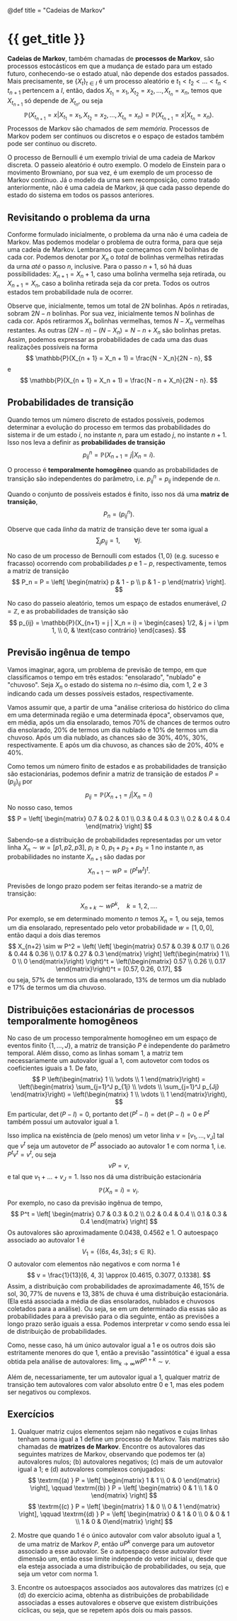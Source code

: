 @def title = "Cadeias de Markov"

# {{ get_title }}

**Cadeias de Markov**, também chamadas de **processos de Markov**, são processos estocásticos em que a mudança de estado para um estado futuro, conhecendo-se o estado atual, não depende dos estados passados. Mais precisamente, se $\{X_t\}_{t\in I}$ é um processo aleatório e $t_1 < t_2 < \ldots < t_n < t_{n+1}$ pertencem a $I$, então, dados $X_{t_1} = x_1, X_{t_2} = x_2, \ldots, X_{t_n} = x_n$, temos que $X_{t_{n+1}}$ só depende de $X_{t_n}$, ou seja
$$
\mathbb{P}(X_{t_{n+1}} = x | X_{t_1} = x_1, X_{t_2} = x_2, \ldots, X_{t_n} = x_n) = \mathbb{P}(X_{t_{n+1}} = x | X_{t_n} = x_n).
$$
Processos de Markov são chamados de *sem memória*. Processos de Markov podem ser contínuos ou discretos e o espaço de estados também pode ser contínuo ou discreto.

O processo de Bernoulli é um exemplo trivial de uma cadeia de Markov discreta. O passeio aleatório é outro exemplo. O modelo de Einstein para o movimento Browniano, por sua vez, é um exemplo de um processo de Markov contínuo. Já o modelo da urna sem recomposição, como tratado anteriormente, não é uma cadeia de Markov, já que cada passo depende do estado do sistema em todos os passos anteriores.

## Revisitando o problema da urna

Conforme formulado inicialmente, o problema da urna não é uma cadeia de Markov. Mas podemos modelar o problema de outra forma, para que seja uma cadeia de Markov. Lembramos que começamos com $N$ bolinhas de cada cor. Podemos denotar por $X_n$ o *total* de bolinhas vermelhas retiradas da urna *até* o passo $n$, inclusive. Para o passo $n + 1$, só há duas possibilidades: $X_{n + 1} = X_n + 1$, caso uma bolinha vermelha seja retirada, ou $X_{n + 1} = X_n$, caso a bolinha retirada seja da cor preta. Todos os outros estados tem probabilidade nula de ocorrer.

Observe que, inicialmente, temos um total de $2N$ bolinhas. Após $n$ retiradas, sobram $2N - n$ bolinhas. Por sua vez, inicialmente temos $N$ bolinhas de cada cor. Após retirarmos $X_n$ bolinhas vermelhas, temos $N - X_n$ vermelhas restantes. As outras $(2N - n) - (N - X_n) = N - n + X_n$ são bolinhas pretas. Assim, podemos expressar as probabilidades de cada uma das duas realizações possíveis na forma
$$
\mathbb{P}(X_{n + 1} = X_n + 1) = \frac{N - X_n}{2N - n},
$$
e
$$
\mathbb{P}(X_{n + 1} = X_n + 1) = \frac{N - n + X_n}{2N - n}.
$$

## Probabilidades de transição 

Quando temos um número discreto de estados possíveis, podemos determinar a evolução do processo em termos das probabilidades do sistema ir de um estado $i$, no instante $n$, para um estado $j$, no instante $n+1$. Isso nos leva a definir as **probabilidades de transição**
$$
  p_{ij}^n = \mathbb{P}(X_{n+1} = j | X_n = i).
$$

O processo é **temporalmente homogêneo** quando as probabilidades de transição são independentes do parâmetro, i.e. $p_{ij}^n = p_{ij}$ independe de $n$.

Quando o conjunto de possíveis estados é finito, isso nos dá uma **matriz de transição**,
$$
P_n = (p_{ij}^n).
$$

Observe que cada *linha* da matriz de transição deve ter soma igual a
$$
\sum_j p_{ij} = 1, \qquad \forall j.
$$

No caso de um processo de Bernoulli com estados $\{1, 0\}$ (e.g. sucesso e fracasso) ocorrendo com probabilidades $p$ e $1 - p$, respectivamente, temos a matriz de transição
$$
P_n = P = \left[ \begin{matrix} p & 1 - p \\ p & 1 - p \end{matrix} \right].
$$

No caso do passeio aleatório, temos um espaço de estados enumerável, $\Omega = \mathbb{Z}$, e as probabilidades de transição são
$$
p_{ij} = \mathbb{P}(X_{n+1} = j | X_n = i) = \begin{cases} 1/2, & j = i \pm 1, \\ 0, & \text{caso contrário} \end{cases}.
$$

## Previsão ingênua de tempo

Vamos imaginar, agora, um problema de previsão de tempo, em que classificamos o tempo em três estados: "ensolarado", "nublado" e "chuvoso". Seja $X_n$ o estado do sistema no $n$-ésimo dia, com $1$, $2$ e $3$ indicando cada um desses possíveis estados, respectivamente.

Vamos assumir que, a partir de uma "análise criteriosa do histórico do clima em uma determinada região e uma determinada época", observamos que, em média, após um dia ensolarado, temos 70% de chances de termos outro dia ensolarado, 20% de termos um dia nublado e 10% de termos um dia chuvoso. Após um dia nublado, as chances são de 30%, 40%, 30%, respectivamente. E após um dia chuvoso, as chances são de 20%, 40% e 40%.

Como temos um número finito de estados e as probabilidades de transição são estacionárias, podemos definir a matriz de transição de estados $P = (p_{ij})_{ij}$ por
$$
p_{ij} = \mathbb{P}(X_{n+1} = j | X_n = i)
$$
No nosso caso, temos
$$
P = \left[ \begin{matrix} 0.7 & 0.2 & 0.1 \\ 0.3 & 0.4 & 0.3 \\ 0.2 & 0.4 & 0.4 \end{matrix} \right]
$$

Sabendo-se a distribuição de probabilidades representadas por um vetor linha $X_n \sim w = [p1, p2, p3]$, $p_i \geq 0$, $p_1 + p_2 + p_3 = 1$ no instante $n$, as probabilidades no instante $X_{n + 1}$ são dadas por
$$
X_{n + 1} \sim w P = ( P^t w^t)^t.
$$

Previsões de longo prazo podem ser feitas iterando-se a matriz de transição:
$$
X_{n+k} \sim wP^k, \quad k = 1, 2, \ldots.
$$
Por exemplo, se em determinado momento $n$ temos $X_n = 1$, ou seja, temos um dia ensolarado, representado pelo vetor probabilidade $w = [1, 0, 0]$, então daqui a dois dias teremos
$$
X_{n+2} \sim w P^2 = \left( \left[ \begin{matrix} 0.57 & 0.39 & 0.17 \\ 0.26 & 0.44 & 0.36 \\ 0.17 & 0.27 & 0.3 \end{matrix} \right] \left(\begin{matrix} 1 \\ 0 \\ 0 \end{matrix}\right) \right)^t = \left(\begin{matrix} 0.57 \\ 0.26 \\ 0.17 \end{matrix}\right)^t = [0.57, 0.26, 0.17],
$$
ou seja, $57\%$ de termos um dia ensolarado, $13\%$ de termos um dia nublado e $17\%$ de termos um dia chuvoso.

## Distribuições estacionárias de processos temporalmente homogêneos

No caso de um processo temporalmente homogêneo em um espaço de eventos finito $\{1, \ldots, J\}$, a matriz de transição $P$ é independente do parâmetro temporal. Além disso, como as linhas somam $1$, a matriz tem necessariamente um autovalor igual a $1$, com autovetor com todos os coeficientes iguais a $1$. De fato,
$$
P \left(\begin{matrix} 1 \\ \vdots \\ 1 \end{matrix}\right) = \left(\begin{matrix} \sum_{j=1}^J p_{1j} \\ \vdots \\ \sum_{j=1}^J p_{Jj} \end{matrix}\right) = \left(\begin{matrix} 1 \\ \vdots \\ 1 \end{matrix}\right),
$$
Em particular, $\det(P - I) = 0$, portanto $\det(P^t - I) = \det(P - I) = 0$ e $P^t$ também possui um autovalor igual a $1$.

Isso implica na existência de (pelo menos) um vetor linha $v=[v_1, \ldots, v_J]$ tal que $v^t$ seja um autovetor de $P^t$ associado ao autovalor $1$ e com norma $1$, i.e. $P^t v^t = v^t$, ou seja
$$
vP = v,
$$
e tal que $v_1 + \ldots + v_J = 1$. Isso nos dá uma distribuição estacionária
$$
\mathbb{P}(X_n = i) = v_i.
$$
Por exemplo, no caso da previsão ingênua de tempo, 
$$
P^t = \left[ \begin{matrix} 0.7 & 0.3 & 0.2 \\ 0.2 & 0.4 & 0.4 \\ 0.1 & 0.3 & 0.4 \end{matrix} \right]
$$
Os autovalores são aproximadamente $0.0438$, $0.4562$ e $1$. O autoespaço associado ao autovalor $1$ é
$$
V_1 = \{(6s, 4s, 3s); \;s\in \mathbb{R}\}.
$$
O autovalor com elementos não negativos e com norma $1$ é
$$
v = \frac{1}{13}[6, 4, 3] \approx [0.4615, 0.3077, 0.1338].
$$
Assim, a distribuição com probabilidades de aproximadamente $46,15\%$ de sol, $30,77\%$ de nuvens e $13,38\%$ de chuva é uma distribuição estacionária. (Ela está associada a média de dias ensolarados, nublados e chuvosos coletados para a análise). Ou seja, se em um determinado dia essas são as probabilidades para a previsão para o dia seguinte, então as previsões a longo prazo serão iguais a essa. Podemos interpretar $v$ como sendo essa lei de distribuição de probabilidades.

Como, nesse caso, há um único autovalor igual a $1$ e os outros dois são estritamente menores do que $1$, então a previsão "assintótica" é igual a essa obtida pela análise de autovalores: $\lim_{k\rightarrow \infty} wP^{n + k} \sim v$.

Além de, necessariamente, ter um autovalor igual a $1$, qualquer matriz de transição tem autovalores com valor absoluto entre $0$ e $1$, mas eles podem ser negativos ou complexos.

## Exercícios

1. Qualquer matriz cujos elementos sejam não negativos e cujas linhas tenham soma igual a $1$ define um processo de Markov. Tais matrizes são chamadas de **matrizes de Markov**. Encontre os autovalores das seguintes matrizes de Markov, observando que podemos ter (a) autovalores nulos; (b) autovalores negativos; (c) mais de um autovalor igual a $1$; e (d) autovalores complexos conjugados:
$$
\textrm{(a) } P = \left[ \begin{matrix} 1 & 1 \\ 0 & 0 \end{matrix} \right], \qquad
\textrm{(b) } P = \left[ \begin{matrix} 0 & 1 \\ 1 & 0 \end{matrix} \right]
$$
$$
\textrm{(c) } P = \left[ \begin{matrix} 1 & 0 \\ 0 & 1 \end{matrix} \right], \qquad
\textrm{(d) } P = \left[ \begin{matrix} 0 & 1 & 0 \\ 0 & 0 & 1 \\ 1 & 0 & 0\end{matrix} \right]
$$

2. Mostre que quando $1$ é o único autovalor com valor absoluto igual a $1$, de uma matriz de Markov $P$, então $uP^k$ converge para um autovetor associado a esse autovalor. Se o autoespaço desse autovalor tiver dimensão um, então esse limite independe do vetor inicial $u$, desde que ela esteja associada a uma distribuição de probabilidades, ou seja, que seja um vetor com norma $1$.

3. Encontre os autoespaços associados aos autovalores das matrizes (c) e (d) do exercício acima, obtenha as distribuições de probabilidade associadas a esses autovalores e observe que existem distribuições cíclicas, ou seja, que se repetem após dois ou mais passos.
